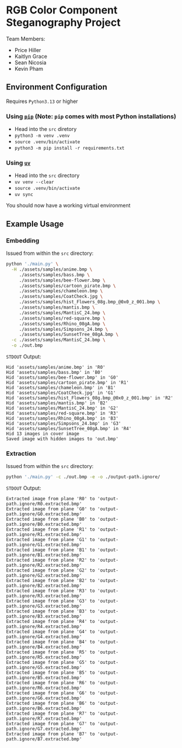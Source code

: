 # RGB Color Component Steganography Project

Team Members:
- Price Hiller
- Kaitlyn Grace
- Sean Nicosia
- Kevin Pham

## Environment Configuration

Requires `Python3.13` or higher

### Using [`pip`](https://pypi.org/project/pip/) (Note: `pip` comes with most Python installations)

- Head into the `src` diretory
- `python3 -m venv .venv`
- `source .venv/bin/activate`
- `python3 -m pip install -r requirements.txt`

### Using [`uv`](https://docs.astral.sh/uv/)
- Head into the `src` directory
- `uv venv --clear `
- `source .venv/bin/activate`
- `uv sync`

You should now have a working virtual environment

## Example Usage

### Embedding
Issued from within the `src` directory:
```bash
python './main.py' \
  -H ./assets/samples/anime.bmp \
     ./assets/samples/bass.bmp \
     ./assets/samples/bee-flower.bmp \
     ./assets/samples/cartoon_pirate.bmp \
     ./assets/samples/chameleon.bmp \
     ./assets/samples/CoatCheck.jpg \
     ./assets/samples/hist_Flowers_08g.bmp_@0x0_z_001.bmp \
     ./assets/samples/mantis.bmp \
     ./assets/samples/MantisC_24.bmp \
     ./assets/samples/red-square.bmp \
     ./assets/samples/Rhino_08gA.bmp \
     ./assets/samples/Simpsons_24.bmp \
     ./assets/samples/SunsetTree_08gA.bmp \
  -c ./assets/samples/MantisC_24.bmp \
  -o ./out.bmp
```

`STDOUT` Output:

```
Hid 'assets/samples/anime.bmp' in 'R0'
Hid 'assets/samples/bass.bmp' in 'B0'
Hid 'assets/samples/bee-flower.bmp' in 'G0'
Hid 'assets/samples/cartoon_pirate.bmp' in 'R1'
Hid 'assets/samples/chameleon.bmp' in 'B1'
Hid 'assets/samples/CoatCheck.jpg' in 'G1'
Hid 'assets/samples/hist_Flowers_08g.bmp_@0x0_z_001.bmp' in 'R2'
Hid 'assets/samples/mantis.bmp' in 'B2'
Hid 'assets/samples/MantisC_24.bmp' in 'G2'
Hid 'assets/samples/red-square.bmp' in 'R3'
Hid 'assets/samples/Rhino_08gA.bmp' in 'B3'
Hid 'assets/samples/Simpsons_24.bmp' in 'G3'
Hid 'assets/samples/SunsetTree_08gA.bmp' in 'R4'
Hid 13 images in cover image
Saved image with hidden images to 'out.bmp'
```

### Extraction

Issued from within the `src` directory:

```bash
python './main.py' -c ./out.bmp -e -o ./output-path.ignore/
```

`STDOUT` Output:

```
Extracted image from plane 'R0' to 'output-path.ignore/R0.extracted.bmp'
Extracted image from plane 'G0' to 'output-path.ignore/G0.extracted.bmp'
Extracted image from plane 'B0' to 'output-path.ignore/B0.extracted.bmp'
Extracted image from plane 'R1' to 'output-path.ignore/R1.extracted.bmp'
Extracted image from plane 'G1' to 'output-path.ignore/G1.extracted.bmp'
Extracted image from plane 'B1' to 'output-path.ignore/B1.extracted.bmp'
Extracted image from plane 'R2' to 'output-path.ignore/R2.extracted.bmp'
Extracted image from plane 'G2' to 'output-path.ignore/G2.extracted.bmp'
Extracted image from plane 'B2' to 'output-path.ignore/B2.extracted.bmp'
Extracted image from plane 'R3' to 'output-path.ignore/R3.extracted.bmp'
Extracted image from plane 'G3' to 'output-path.ignore/G3.extracted.bmp'
Extracted image from plane 'B3' to 'output-path.ignore/B3.extracted.bmp'
Extracted image from plane 'R4' to 'output-path.ignore/R4.extracted.bmp'
Extracted image from plane 'G4' to 'output-path.ignore/G4.extracted.bmp'
Extracted image from plane 'B4' to 'output-path.ignore/B4.extracted.bmp'
Extracted image from plane 'R5' to 'output-path.ignore/R5.extracted.bmp'
Extracted image from plane 'G5' to 'output-path.ignore/G5.extracted.bmp'
Extracted image from plane 'B5' to 'output-path.ignore/B5.extracted.bmp'
Extracted image from plane 'R6' to 'output-path.ignore/R6.extracted.bmp'
Extracted image from plane 'G6' to 'output-path.ignore/G6.extracted.bmp'
Extracted image from plane 'B6' to 'output-path.ignore/B6.extracted.bmp'
Extracted image from plane 'R7' to 'output-path.ignore/R7.extracted.bmp'
Extracted image from plane 'G7' to 'output-path.ignore/G7.extracted.bmp'
Extracted image from plane 'B7' to 'output-path.ignore/B7.extracted.bmp'
```
